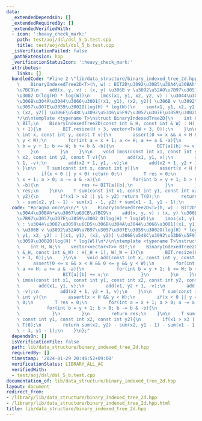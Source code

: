 ```yaml
---
data:
  _extendedDependsOn: []
  _extendedRequiredBy: []
  _extendedVerifiedWith:
  - icon: ':heavy_check_mark:'
    path: test/aoj/dsl/dsl_5_b.test.cpp
    title: test/aoj/dsl/dsl_5_b.test.cpp
  _isVerificationFailed: false
  _pathExtension: hpp
  _verificationStatusIcon: ':heavy_check_mark:'
  attributes:
    links: []
  bundledCode: "#line 2 \"lib/data_structure/binary_indexed_tree_2d.hpp\"\n\n/* \n\
    \    BinaryIndexedTree2D<T>(h, w) : BIT2D\u3092\u30B5\u30A4\u30BAh*w\u3067\u69CB\
    \u7BC9\n    add(x, y, v) : (x, y) \u306B v \u3092\u52A0\u7B97\u3057\u307E\u3059\
    \u3002 O(log(H) * log(W))\n    imos(x1, y1, x2, y2, v) : \u3044\u3082\u3059\u6CD5\
    \u306B\u304A\u3044\u3066\u3001[(x1, y1), (x2, y2)] \u306B v \u3092\u52A0\u7B97\
    \u3057\u307E\u3059\u3002O(log(H) * log(W))\n    sum(x1, y1, x2, y2) : [(x1, y1),\
    \ (x2, y2)] \u306E\u548C\u3092\u53D6\u5F97\u3057\u307E\u3059\u3002O(log(H) * log(W))\n\
    */\n\ntemplate <typename T>\nstruct BinaryIndexedTree2D{\n    int H, W;\n    vector<vector<T>>\
    \ BIT;\n    BinaryIndexedTree2D(const int &_H, const int &_W) : H(_H + 1), W(_W\
    \ + 1){\n        BIT.resize(H + 3, vector<T>(W + 3, 0));\n    }\n\n    void add(const\
    \ int x, const int y, const T v){\n        assert(0 <= x && x < H && 0 <= y &&\
    \ y < W);\n        for(int a = x + 1; a <= H; a += a & -a){\n            for(int\
    \ b = y + 1; b <= W; b += b & -b){\n                BIT[a][b] += v;\n        \
    \    }\n        }\n    }\n\n    void imos(const int x1, const int y1, const int\
    \ x2, const int y2, const T v){\n        add(x1, y1, v);\n        add(x1, y2 +\
    \ 1, -v);\n        add(x2 + 1, y1, -v);\n        add(x2 + 1, y2 + 1, v);\n   \
    \ }\n\n    T sum(const int x, const int y){\n        assert(x < H && y < W);\n\
    \        if(x < 0 || y < 0) return 0;\n        T res = 0;\n        for(int a =\
    \ x + 1; a > 0; a -= a & -a){\n            for(int b = y + 1; b > 0; b -= b &\
    \ -b){\n                res += BIT[a][b];\n            }\n        }\n        return\
    \ res;\n    }\n\n    T sum(const int x1, const int y1, const int x2, const int\
    \ y2){\n        if(x1 > x2 || y1 > y2) return T(0);\n        return sum(x2, y2)\
    \ - sum(x2, y1 - 1) - sum(x1 - 1, y2) + sum(x1 - 1, y1 - 1);\n    }\n};\n"
  code: "#pragma once\n\n/* \n    BinaryIndexedTree2D<T>(h, w) : BIT2D\u3092\u30B5\
    \u30A4\u30BAh*w\u3067\u69CB\u7BC9\n    add(x, y, v) : (x, y) \u306B v \u3092\u52A0\
    \u7B97\u3057\u307E\u3059\u3002 O(log(H) * log(W))\n    imos(x1, y1, x2, y2, v)\
    \ : \u3044\u3082\u3059\u6CD5\u306B\u304A\u3044\u3066\u3001[(x1, y1), (x2, y2)]\
    \ \u306B v \u3092\u52A0\u7B97\u3057\u307E\u3059\u3002O(log(H) * log(W))\n    sum(x1,\
    \ y1, x2, y2) : [(x1, y1), (x2, y2)] \u306E\u548C\u3092\u53D6\u5F97\u3057\u307E\
    \u3059\u3002O(log(H) * log(W))\n*/\n\ntemplate <typename T>\nstruct BinaryIndexedTree2D{\n\
    \    int H, W;\n    vector<vector<T>> BIT;\n    BinaryIndexedTree2D(const int\
    \ &_H, const int &_W) : H(_H + 1), W(_W + 1){\n        BIT.resize(H + 3, vector<T>(W\
    \ + 3, 0));\n    }\n\n    void add(const int x, const int y, const T v){\n   \
    \     assert(0 <= x && x < H && 0 <= y && y < W);\n        for(int a = x + 1;\
    \ a <= H; a += a & -a){\n            for(int b = y + 1; b <= W; b += b & -b){\n\
    \                BIT[a][b] += v;\n            }\n        }\n    }\n\n    void\
    \ imos(const int x1, const int y1, const int x2, const int y2, const T v){\n \
    \       add(x1, y1, v);\n        add(x1, y2 + 1, -v);\n        add(x2 + 1, y1,\
    \ -v);\n        add(x2 + 1, y2 + 1, v);\n    }\n\n    T sum(const int x, const\
    \ int y){\n        assert(x < H && y < W);\n        if(x < 0 || y < 0) return\
    \ 0;\n        T res = 0;\n        for(int a = x + 1; a > 0; a -= a & -a){\n  \
    \          for(int b = y + 1; b > 0; b -= b & -b){\n                res += BIT[a][b];\n\
    \            }\n        }\n        return res;\n    }\n\n    T sum(const int x1,\
    \ const int y1, const int x2, const int y2){\n        if(x1 > x2 || y1 > y2) return\
    \ T(0);\n        return sum(x2, y2) - sum(x2, y1 - 1) - sum(x1 - 1, y2) + sum(x1\
    \ - 1, y1 - 1);\n    }\n};"
  dependsOn: []
  isVerificationFile: false
  path: lib/data_structure/binary_indexed_tree_2d.hpp
  requiredBy: []
  timestamp: '2024-01-29 20:46:52+09:00'
  verificationStatus: LIBRARY_ALL_AC
  verifiedWith:
  - test/aoj/dsl/dsl_5_b.test.cpp
documentation_of: lib/data_structure/binary_indexed_tree_2d.hpp
layout: document
redirect_from:
- /library/lib/data_structure/binary_indexed_tree_2d.hpp
- /library/lib/data_structure/binary_indexed_tree_2d.hpp.html
title: lib/data_structure/binary_indexed_tree_2d.hpp
---
```


